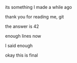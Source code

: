 its something I made a while ago


















thank you for reading me, git





















the answer is 42





























































enough lines now




I said enough


okay this is final
